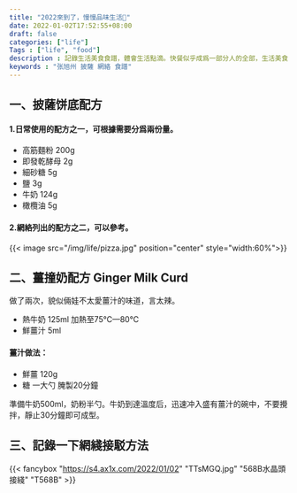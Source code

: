 ```yaml
---
title: "2022來到了，慢慢品味生活🍕"
date: 2022-01-02T17:52:55+08:00
draft: false
categories: ["life"]
Tags : ["life", "food"]
description : 記錄生活美食食譜，體會生活點滴。快餐似乎成爲一部分人的全部，生活美食的意義在於與家人朋友分享，傳遞的是感情，是對生活的慢享受。
keywords : "张旭州 披薩 網絡 食譜"
---
```



## 一、披薩饼底配方
#### 1.日常使用的配方之一，可根據需要分爲兩份量。
- 高筋麵粉   200g    
- 即發乾酵母   2g
- 細砂糖       5g
- 鹽           3g
- 牛奶       124g
- 橄欖油       5g
  

#### 2.網絡列出的配方之二，可以參考。
{{< image src="/img/life/pizza.jpg"  position="center" style="width:60%">}}
  

## 二、薑撞奶配方 Ginger Milk Curd
做了兩次，貌似倆娃不太愛薑汁的味道，言太辣。
- 熱牛奶 125ml  加熱至75℃—80℃
- 鮮薑汁 5ml

#### 薑汁做法：
- 鮮薑  120g
- 糖    一大勺  腌製20分鐘

準備牛奶500ml，奶粉半勺。牛奶到達溫度后，迅速冲入盛有薑汁的碗中，不要攪拌，靜止30分鐘即可成型。    
     
  
## 三、記錄一下網綫接駁方法

{{< fancybox "https://s4.ax1x.com/2022/01/02" "TTsMGQ.jpg" "568B水晶頭接綫" "T568B" >}}
